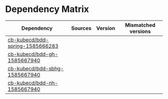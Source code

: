 # Dependency Matrix

Dependency | Sources | Version | Mismatched versions
---------- | ------- | ------- | -------------------
[cb-kubecd/bdd-spring-1585666283](https://github.com/cb-kubecd/bdd-spring-1585666283.git) |  | []() | 
[cb-kubecd/bdd-gh-1585667940](https://github.com/cb-kubecd/bdd-gh-1585667940.git) |  | []() | 
[cb-kubecd/bdd-sbhg-1585667940](https://github.com/cb-kubecd/bdd-sbhg-1585667940.git) |  | []() | 
[cb-kubecd/bdd-nh-1585667940](https://github.com/cb-kubecd/bdd-nh-1585667940.git) |  | []() | 
